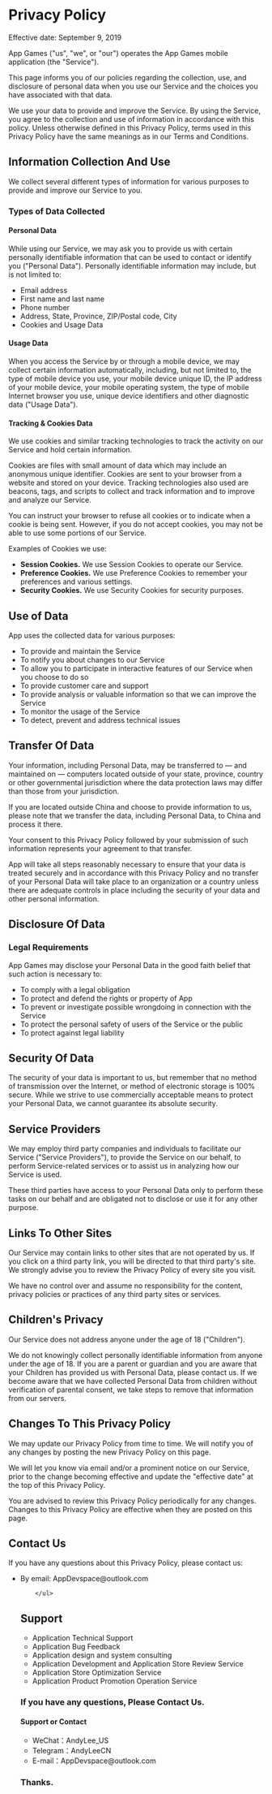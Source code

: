 <h1>Privacy Policy</h1>


<p>Effective date: September 9, 2019</p>


<p>App Games ("us", "we", or "our") operates the App Games mobile application (the "Service").</p>

<p>This page informs you of our policies regarding the collection, use, and disclosure of personal data when you use our Service and the choices you have associated with that data.</p>

<p>We use your data to provide and improve the Service. By using the Service, you agree to the collection and use of information in accordance with this policy. Unless otherwise defined in this Privacy Policy, terms used in this Privacy Policy have the same meanings as in our Terms and Conditions.</p>


<h2>Information Collection And Use</h2>

<p>We collect several different types of information for various purposes to provide and improve our Service to you.</p>

<h3>Types of Data Collected</h3>

<h4>Personal Data</h4>

<p>While using our Service, we may ask you to provide us with certain personally identifiable information that can be used to contact or identify you ("Personal Data"). Personally identifiable information may include, but is not limited to:</p>

<ul>
<li>Email address</li><li>First name and last name</li><li>Phone number</li><li>Address, State, Province, ZIP/Postal code, City</li><li>Cookies and Usage Data</li>
</ul>

<h4>Usage Data</h4>

<p>When you access the Service by or through a mobile device, we may collect certain information automatically, including, but not limited to, the type of mobile device you use, your mobile device unique ID, the IP address of your mobile device, your mobile operating system, the type of mobile Internet browser you use, unique device identifiers and other diagnostic data ("Usage Data").</p>

<h4>Tracking & Cookies Data</h4>
<p>We use cookies and similar tracking technologies to track the activity on our Service and hold certain information.</p>
<p>Cookies are files with small amount of data which may include an anonymous unique identifier. Cookies are sent to your browser from a website and stored on your device. Tracking technologies also used are beacons, tags, and scripts to collect and track information and to improve and analyze our Service.</p>
<p>You can instruct your browser to refuse all cookies or to indicate when a cookie is being sent. However, if you do not accept cookies, you may not be able to use some portions of our Service.</p>
<p>Examples of Cookies we use:</p>
<ul>
    <li><strong>Session Cookies.</strong> We use Session Cookies to operate our Service.</li>
    <li><strong>Preference Cookies.</strong> We use Preference Cookies to remember your preferences and various settings.</li>
    <li><strong>Security Cookies.</strong> We use Security Cookies for security purposes.</li>
</ul>

<h2>Use of Data</h2>
    
<p>App uses the collected data for various purposes:</p>    
<ul>
    <li>To provide and maintain the Service</li>
    <li>To notify you about changes to our Service</li>
    <li>To allow you to participate in interactive features of our Service when you choose to do so</li>
    <li>To provide customer care and support</li>
    <li>To provide analysis or valuable information so that we can improve the Service</li>
    <li>To monitor the usage of the Service</li>
    <li>To detect, prevent and address technical issues</li>
</ul>

<h2>Transfer Of Data</h2>
<p>Your information, including Personal Data, may be transferred to — and maintained on — computers located outside of your state, province, country or other governmental jurisdiction where the data protection laws may differ than those from your jurisdiction.</p>
<p>If you are located outside China and choose to provide information to us, please note that we transfer the data, including Personal Data, to China and process it there.</p>
<p>Your consent to this Privacy Policy followed by your submission of such information represents your agreement to that transfer.</p>
<p>App will take all steps reasonably necessary to ensure that your data is treated securely and in accordance with this Privacy Policy and no transfer of your Personal Data will take place to an organization or a country unless there are adequate controls in place including the security of your data and other personal information.</p>

<h2>Disclosure Of Data</h2>

<h3>Legal Requirements</h3>
<p>App Games may disclose your Personal Data in the good faith belief that such action is necessary to:</p>
<ul>
    <li>To comply with a legal obligation</li>
    <li>To protect and defend the rights or property of App</li>
    <li>To prevent or investigate possible wrongdoing in connection with the Service</li>
    <li>To protect the personal safety of users of the Service or the public</li>
    <li>To protect against legal liability</li>
</ul>

<h2>Security Of Data</h2>
<p>The security of your data is important to us, but remember that no method of transmission over the Internet, or method of electronic storage is 100% secure. While we strive to use commercially acceptable means to protect your Personal Data, we cannot guarantee its absolute security.</p>

<h2>Service Providers</h2>
<p>We may employ third party companies and individuals to facilitate our Service ("Service Providers"), to provide the Service on our behalf, to perform Service-related services or to assist us in analyzing how our Service is used.</p>
<p>These third parties have access to your Personal Data only to perform these tasks on our behalf and are obligated not to disclose or use it for any other purpose.</p>



<h2>Links To Other Sites</h2>
<p>Our Service may contain links to other sites that are not operated by us. If you click on a third party link, you will be directed to that third party's site. We strongly advise you to review the Privacy Policy of every site you visit.</p>
<p>We have no control over and assume no responsibility for the content, privacy policies or practices of any third party sites or services.</p>


<h2>Children's Privacy</h2>
<p>Our Service does not address anyone under the age of 18 ("Children").</p>
<p>We do not knowingly collect personally identifiable information from anyone under the age of 18. If you are a parent or guardian and you are aware that your Children has provided us with Personal Data, please contact us. If we become aware that we have collected Personal Data from children without verification of parental consent, we take steps to remove that information from our servers.</p>


<h2>Changes To This Privacy Policy</h2>
<p>We may update our Privacy Policy from time to time. We will notify you of any changes by posting the new Privacy Policy on this page.</p>
<p>We will let you know via email and/or a prominent notice on our Service, prior to the change becoming effective and update the "effective date" at the top of this Privacy Policy.</p>
<p>You are advised to review this Privacy Policy periodically for any changes. Changes to this Privacy Policy are effective when they are posted on this page.</p>


<h2>Contact Us</h2>
<p>If you have any questions about this Privacy Policy, please contact us:</p>
<ul>
        <li>By email: AppDevspace@outlook.com</li>
          
        </ul>
## Support

<ul>
    <li>Application Technical Support</li>
    <li>Application Bug Feedback</li>
    <li>Application design and system consulting</li>
    <li>Application Development and Application Store Review Service</li>
    <li>Application Store Optimization Service</li>
    <li>Application Product Promotion Operation Service</li>
</ul>

### If you have any questions, Please Contact Us.
#### Support or Contact

<ul>
    <li>WeChat：AndyLee_US</li>
    <li>Telegram：AndyLeeCN</li>
    <li>E-mail：AppDevspace@outlook.com</li>
</ul>

### Thanks.
